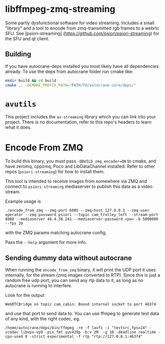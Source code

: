 # libffmpeg-zmq-streaming

Some partly dysfunctional software for video streaming. Includes a small "library" and a
tool to encode from zmq-transmitted rgb frames to a webrtc SFU. See [psiori-streaming] (https://github.com/psiori/psiori-streaming) for the SFU and qt client.

## Building
If you have autocrane-deps installed you most likely have all dependencies already.
To use the deps from autocrane folder run cmake like:

```bash
mkdir build && cd build
cmake .. -DCMAKE_PREFIX_PATH="PATH/TO/autocrane-core/deps/"
```

# `avutils`

This project includes the `av-streaming` library which you can link into your project.
There is no documentation, refer to this repo's headers to learn what it does.

# Encode From ZMQ

To build this binary, you  must pass `-DBUILD_zmq_encoder=ON` to cmake, and have zeromq,
cppzmq, Poco and LibDataChannel installed. Refer to other repos (`psiori-streaming`) for
how to install them.

This tool is intended to receive images from somewhere via ZMQ and connect to
`psiori-streaming` mediaserver to publish this data as a video stream.

Example usage is

```
./encode_from_zmq --zmq-port 6005 --zmq-host 127.0.0.1 --zmq-user operator --zmq-password psiori --topic cam_trolley_left --stream-port 8080 --mediaserver 46.4.38.241 --mediaserver-password <pw> -b 5000000 --fps 20
```

with the ZMQ params matching autocrane config.

Pass the `--help` argument for more info.

## Sending dummy data without autocrane
When running the `encode_from_zmq` binary, it will print the UDP port it uses
internally, for the stream (zmq images converted to RTP). Since this is just a random
free udp port, you can send any rtp data to it, as long as no autocrane is running to
interfere.

Look for the output

```
WebRTCBridge on topic cam_cabin: Bound internal socket to port 46374
```

and use that port to send data to. You can use ffmpeg to generate test data of any kind,
with the right codec, eg.

```
/home/autocrane/deps/bin/ffmpeg -re -f lavfi -i "testsrc,fps=24" -vcodec libvpx-vp9 -pix_fmt yuv420p -b:v 2M  -g 10 -deadline realtime -cpu-used 8 -strict experimental -f rtp "rtp://127.0.0.1:46374"
```
